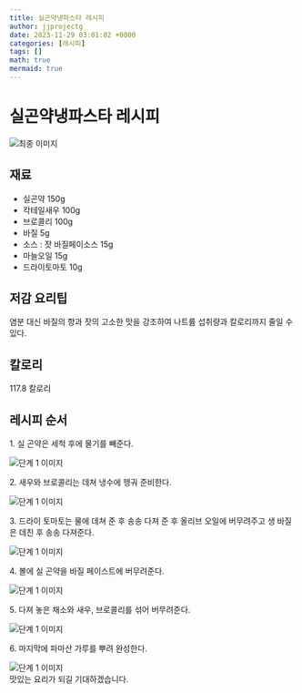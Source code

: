 ```yaml
---
title: 실곤약냉파스타 레시피
author: jjprojectg
date: 2023-11-29 03:01:02 +0000
categories: [레시피]
tags: []
math: true
mermaid: true
---
```

<meta name="og:type" content="website"/>
<meta charset="UTF-8"/>
<div class="header">
  <h1>실곤약냉파스타 레시피</h1>
</div>

<div class="container my-4">
  <div class="row">
    <div class="col-12 col-md-6">
      <div class="recipe-image">
        <img src="http://www.foodsafetykorea.go.kr/uploadimg/cook/10_00377_2.png" class="step-image" alt="최종 이미지"/>
      </div>
    </div>
    <div class="col-12 col-md-6">
      <div class="ingredients">
        <h2>재료</h2>
        <ul class="card">
          <li> 실곤약 150g </li>
          <li>  칵테일새우 100g </li>
          <li>  브로콜리 100g </li>
          <li>  바질 5g </li>
          <li> 소스 : 잣 바질페이소스 15g </li>
          <li>  마늘오일 15g  </li>
          <li>  드라이토마토 10g </li>
</ul>
      </div>
    </div>
    <div class="col-12 col-md-6">
      <div class="ingredients">
        <h2>저감 요리팁</h2>
        <div class="card"> 
          <p>
            염분 대신 바질의 향과 잣의 고소한 맛을 강조하여 나트륨 섭취량과 칼로리까지 줄일 수 있다.
          </p>
        </div>
      </div>
      <div class="ingredients">
        <h2>칼로리</h2>
        <div class="card"> 
          <p>
            117.8 칼로리
          </p>
        </div>
      </div>
    </div>
  </div>

  <h2 class="my-4">레시피 순서</h2>
  <div class="card recipe-card">
    <div class="card-body recipe-step">
      <p class="card-text step-description">1. 실 곤약은 세척 후에 물기를 빼준다.</p>
      <img src="http://www.foodsafetykorea.go.kr/uploadimg/cook/20_00377_01.png" alt="단계 1 이미지" class="step-image"/>
    </div>
  </div>
  <div class="card recipe-card">
    <div class="card-body recipe-step">
      <p class="card-text step-description">2. 새우와 브로콜리는 데쳐 냉수에 헹궈 준비한다.</p>
      <img src="http://www.foodsafetykorea.go.kr/uploadimg/cook/20_00377_02.png" alt="단계 1 이미지" class="step-image"/>
    </div>
  </div>
  <div class="card recipe-card">
    <div class="card-body recipe-step">
      <p class="card-text step-description">3. 드라이 토마토는 물에 데쳐 준 후 송송 다져
준 후 올리브 오일에 버무려주고 생 바질은
데친 후 송송 다져준다.</p>
      <img src="http://www.foodsafetykorea.go.kr/uploadimg/cook/20_00377_03.png" alt="단계 1 이미지" class="step-image"/>
    </div>
  </div>
  <div class="card recipe-card">
    <div class="card-body recipe-step">
      <p class="card-text step-description">4. 볼에 실 곤약을 바질 페이스트에 버무려준다.</p>
      <img src="http://www.foodsafetykorea.go.kr/uploadimg/cook/20_00377_04.png" alt="단계 1 이미지" class="step-image"/>
    </div>
  </div>
  <div class="card recipe-card">
    <div class="card-body recipe-step">
      <p class="card-text step-description">5. 다져 놓은 채소와 새우, 브로콜리를 섞어
버무려준다.</p>
      <img src="http://www.foodsafetykorea.go.kr/uploadimg/cook/20_00377_05.png" alt="단계 1 이미지" class="step-image"/>
    </div>
  </div>
  <div class="card recipe-card">
    <div class="card-body recipe-step">
      <p class="card-text step-description">6. 마지막에 파마산 가루를 뿌려 완성한다.</p>
      <img src="http://www.foodsafetykorea.go.kr/uploadimg/cook/20_00377_06.png" alt="단계 1 이미지" class="step-image"/>
    </div>
  </div>

</div>
맛있는 요리가 되길 기대하겠습니다.
